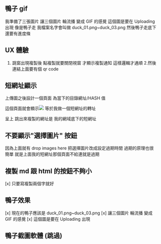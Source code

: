 ## 鴨子 gif

我準備了三張圖片 讓三個圖片 輪流播 變成 GIF 的感覺
這個圖是要在 Uploading 出現 像是鴨子走 我檔案名字會叫做 duck_01.png~duck_03.png
然後鴨子走底下還要有進度條

## UX 體驗

1. 跳窗出現複製後 點複製就要關閉視窗 才顯示複製通知 這樣邏輯才通順 2.然後連結上面要有個 qr code

## 短網址顯示

上傳圖之後設計一個頁面 為當下的目錄網址/HASH 值

這個頁面就會顯示<IMG SRC=該圖片網址>
等於我做一個短網址的轉址

呈上 跳出來複製的網址是 我的網域底下的短網址

## 不要顯示"選擇圖片" 按鈕

因為上面就有 drop images here 把選擇圖片改成設定過期時間
過期的原理也很簡單
就是上面我的短網址那個頁面不給連就是過期

## 複製 md 跟 html 的按鈕不夠小

[x] 只要寫複製兩個字就好

## 鴨子效果

[x] 現在的鴨子應該是 duck_01.png~duck_03.png
[x] 讓三個圖片 輪流播 變成 GIF 的感覺
[x] 這個圖是要在 Uploading 出現

## 鴨子截圖軟體 (跳過)
